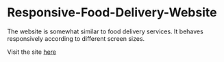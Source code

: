 # Responsive-Food-Delivery-Website
The website is somewhat similar to food delivery services. It behaves responsively according to different screen sizes.

Visit the site [here](https://ashishkarki21.github.io/Responsive-Food-Delivery-Website/)
